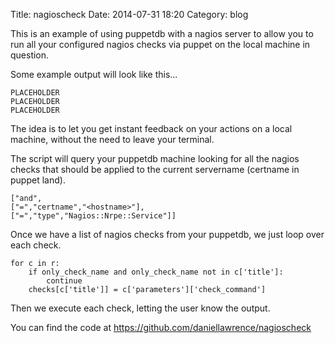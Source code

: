 Title: nagioscheck
Date: 2014-07-31 18:20
Category: blog

This is an example of using puppetdb with a nagios server to allow you to run all
your configured nagios checks via puppet on the local machine in question.

Some example output will look like this...

    PLACEHOLDER
    PLACEHOLDER
    PLACEHOLDER

The idea is to let you get instant feedback on your actions on a local machine,
without the need to leave your terminal.

The script will query your puppetdb machine looking for all the nagios checks that
should be applied to the current servername (certname in puppet land).

    ["and",
	["=","certname","<hostname>"],
	["=","type","Nagios::Nrpe::Service"]]


Once we have a list of nagios checks from your puppetdb, we just loop over each check.

    for c in r:
	    if only_check_name and only_check_name not in c['title']:
		    continue
        checks[c['title']] = c['parameters']['check_command']

Then we execute each check, letting the user know the output.

You can find the code at https://github.com/daniellawrence/nagioscheck
